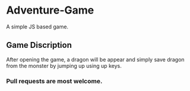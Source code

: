 # Adventure-Game
A simple JS based game. 

## Game Discription

After opening the game, a dragon will be appear and simply save dragon from the monster by jumping up using up keys.

### Pull requests are most welcome.


